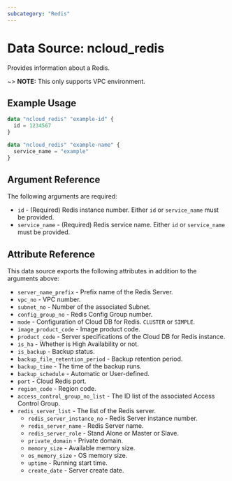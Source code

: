```yaml
---
subcategory: "Redis"
---
```



# Data Source: ncloud_redis

Provides information about a Redis.

~> **NOTE:** This only supports VPC environment.

## Example Usage

```terraform
data "ncloud_redis" "example-id" {
  id = 1234567
}

data "ncloud_redis" "example-name" {
  service_name = "example" 
}
```

## Argument Reference

The following arguments are required:

* `id` - (Required) Redis instance number. Either `id` or `service_name` must be provided.
* `service_name` - (Required) Redis service name. Either `id` or `service_name` must be provided.

## Attribute Reference

This data source exports the following attributes in addition to the arguments above:

* `server_name_prefix` - Prefix name of the Redis Server.
* `vpc_no` - VPC number.
* `subnet_no` - Number of the associated Subnet.
* `config_group_no` - Redis Config Group number.
* `mode` - Configuration of Cloud DB for Redis. `CLUSTER` or `SIMPLE`.
* `image_product_code` - Image product code.
* `product_code` - Server specifications of the Cloud DB for Redis instance.
* `is_ha` - Whether is High Availability or not.
* `is_backup` - Backup status.
* `backup_file_retention_period` - Backup retention period.
* `backup_time` - The time of the backup runs.
* `backup_schedule` - Automatic or User-defined.
* `port` - Cloud Redis port.
* `region_code` - Region code.
* `access_control_group_no_list` - The ID list of the associated Access Control Group.
* `redis_server_list` - The list of the Redis server.
  * `redis_server_instance_no` - Redis Server instance number.
  * `redis_server_name` - Redis Server name.
  * `redis_server_role` - Stand Alone or Master or Slave.
  * `private_domain` - Private domain.
  * `memory_size` - Available memory size.
  * `os_memory_size` - OS memory size.
  * `uptime` - Running start time.
  * `create_date` - Server create date.
